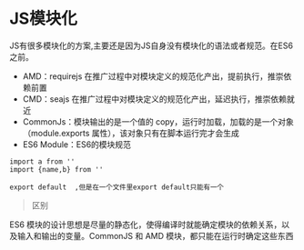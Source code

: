 # JS模块化


JS有很多模块化的方案,主要还是因为JS自身没有模块化的语法或者规范。在ES6之前。

- AMD：requirejs 在推广过程中对模块定义的规范化产出，提前执行，推崇依赖前置
- CMD：seajs 在推广过程中对模块定义的规范化产出，延迟执行，推崇依赖就近
- CommonJs：模块输出的是一个值的 copy，运行时加载，加载的是一个对象（module.exports 属性），该对象只有在脚本运行完才会生成
- ES6 Module：ES6的模块规范


```
import a from ''
import {name,b} from ''

export default  ,但是在一个文件里export default只能有一个
```


> 区别

ES6 模块的设计思想是尽量的静态化，使得编译时就能确定模块的依赖关系，以及输入和输出的变量。CommonJS 和 AMD 模块，都只能在运行时确定这些东西